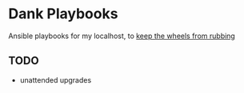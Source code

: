 # Dank Playbooks

Ansible playbooks for my localhost, to [keep the wheels from rubbing](https://www.youtube.com/watch?v=k_GdEjMv1Ms)

## TODO

* unattended upgrades
